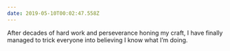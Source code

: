 ```yaml
---
date: 2019-05-10T00:02:47.558Z
---
```


After decades of hard work and perseverance honing my craft, I have finally managed to trick everyone into believing I know what I’m doing.
